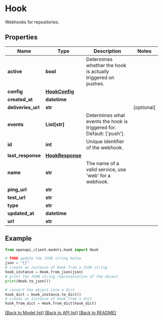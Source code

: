 # Hook

Webhooks for repositories.

## Properties

Name | Type | Description | Notes
------------ | ------------- | ------------- | -------------
**active** | **bool** | Determines whether the hook is actually triggered on pushes. | 
**config** | [**HookConfig**](HookConfig.md) |  | 
**created_at** | **datetime** |  | 
**deliveries_url** | **str** |  | [optional] 
**events** | **List[str]** | Determines what events the hook is triggered for. Default: [&#39;push&#39;]. | 
**id** | **int** | Unique identifier of the webhook. | 
**last_response** | [**HookResponse**](HookResponse.md) |  | 
**name** | **str** | The name of a valid service, use &#39;web&#39; for a webhook. | 
**ping_url** | **str** |  | 
**test_url** | **str** |  | 
**type** | **str** |  | 
**updated_at** | **datetime** |  | 
**url** | **str** |  | 

## Example

```python
from openapi_client.models.hook import Hook

# TODO update the JSON string below
json = "{}"
# create an instance of Hook from a JSON string
hook_instance = Hook.from_json(json)
# print the JSON string representation of the object
print(Hook.to_json())

# convert the object into a dict
hook_dict = hook_instance.to_dict()
# create an instance of Hook from a dict
hook_from_dict = Hook.from_dict(hook_dict)
```
[[Back to Model list]](../README.md#documentation-for-models) [[Back to API list]](../README.md#documentation-for-api-endpoints) [[Back to README]](../README.md)



